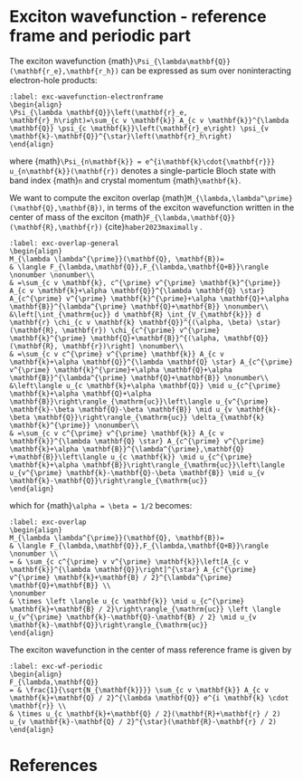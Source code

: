 # Exciton wavefunction - reference frame and periodic part
The exciton wavefunction {math}`\Psi_{\lambda\mathbf{Q}} (\mathbf{r_e},\mathbf{r_h})` can be expressed as sum over noninteracting electron-hole products:

```{math}
:label: exc-wavefunction-electronframe
\begin{align}
\Psi_{\lambda \mathbf{Q}}\left(\mathbf{r}_e, \mathbf{r}_h\right)=\sum_{c v \mathbf{k}} A_{c v \mathbf{k}}^{\lambda \mathbf{Q}} \psi_{c \mathbf{k}}\left(\mathbf{r}_e\right) \psi_{v \mathbf{k}-\mathbf{Q}}^{\star}\left(\mathbf{r}_h\right)
\end{align}
```

where {math}`\Psi_{n\mathbf{k}} = e^{i\mathbf{k}\cdot{\mathbf{r}}} u_{n\mathbf{k}}(\mathbf{r})` denotes a single-particle Bloch state with band index {math}`n` and crystal momentum {math}`\mathbf{k}`.

We want to compute the exciton overlap {math}`M_{\lambda,\lambda^\prime}(\mathbf{Q},\mathbf{B})`, in terms of the exciton wavefunction written in the center of mass of the exciton {math}`F_{\lambda,\mathbf{Q}}(\mathbf{R},\mathbf{r})` {cite}`haber2023maximally` .

```{math}
:label: exc-overlap-general
\begin{align}
M_{\lambda \lambda^{\prime}}(\mathbf{Q}, \mathbf{B})= 
& \langle F_{\lambda,\mathbf{Q}},F_{\lambda,\mathbf{Q+B}}\rangle \nonumber \nonumber\\
& =\sum_{c v \mathbf{k}, c^{\prime} v^{\prime} \mathbf{k}^{\prime}} A_{c v \mathbf{k}+\alpha \mathbf{Q}}^{\lambda \mathbf{Q} \star} A_{c^{\prime} v^{\prime} \mathbf{k}^{\prime}+\alpha \mathbf{Q}+\alpha \mathbf{B}}^{\lambda^{\prime} \mathbf{Q}+\mathbf{B}} \nonumber\\
&\left[\int_{\mathrm{uc}} d \mathbf{R} \int_{V_{\mathbf{k}}} d \mathbf{r} \chi_{c v \mathbf{k} \mathbf{Q}}^{(\alpha, \beta) \star}(\mathbf{R}, \mathbf{r}) \chi_{c^{\prime} v^{\prime} \mathbf{k}^{\prime} \mathbf{Q}+\mathbf{B}}^{(\alpha, \mathbf{Q}}(\mathbf{R}, \mathbf{r})\right] \nonumber\\
& =\sum_{c v c^{\prime} v^{\prime} \mathbf{k}} A_{c v \mathbf{k}+\alpha \mathbf{Q}}^{\lambda \mathbf{Q} \star} A_{c^{\prime} v^{\prime} \mathbf{k}^{\prime}+\alpha \mathbf{Q}+\alpha \mathbf{B}}^{\lambda^{\prime} \mathbf{Q}+\mathbf{B}} \nonumber\\
&\left\langle u_{c \mathbf{k}+\alpha \mathbf{Q}} \mid u_{c^{\prime} \mathbf{k}+\alpha \mathbf{Q}+\alpha \mathbf{B}}\right\rangle_{\mathrm{uc}}\left\langle u_{v^{\prime} \mathbf{k}-\beta \mathbf{Q}-\beta \mathbf{B}} \mid u_{v \mathbf{k}-\beta \mathbf{Q}}\right\rangle_{\mathrm{uc}} \delta_{\mathbf{k} \mathbf{k}^{\prime}} \nonumber\\
& =\sum_{c v c^{\prime} v^{\prime} \mathbf{k}} A_{c v \mathbf{k}}^{\lambda \mathbf{Q} \star} A_{c^{\prime} v^{\prime} \mathbf{k}+\alpha \mathbf{B}}^{\lambda^{\prime},\mathbf{Q}
+\mathbf{B}}\left\langle u_{c \mathbf{k}} \mid u_{c^{\prime} \mathbf{k}+\alpha \mathbf{B}}\right\rangle_{\mathrm{uc}}\left\langle u_{v^{\prime} \mathbf{k}-\mathbf{Q}-\beta \mathbf{B}} \mid u_{v \mathbf{k}-\mathbf{Q}}\right\rangle_{\mathrm{uc}}
\end{align}
```

which for {math}`\alpha = \beta = 1/2` becomes:

```{math}
:label: exc-overlap
\begin{align}
M_{\lambda \lambda^{\prime}}(\mathbf{Q}, \mathbf{B})= 
& \langle F_{\lambda,\mathbf{Q}},F_{\lambda,\mathbf{Q+B}}\rangle \nonumber \\
= & \sum_{c c^{\prime} v v^{\prime} \mathbf{k}}\left[A_{c v \mathbf{k}}^{\lambda \mathbf{Q}}\right]^{\star} A_{c^{\prime} v^{\prime} \mathbf{k}+\mathbf{B} / 2}^{\lambda^{\prime} \mathbf{Q}+\mathbf{B}} \\
\nonumber
& \times \left \langle u_{c \mathbf{k}} \mid u_{c^{\prime} \mathbf{k}+\mathbf{B} / 2}\right\rangle_{\mathrm{uc}} \left \langle u_{v^{\prime} \mathbf{k}-\mathbf{Q}-\mathbf{B} / 2} \mid u_{v \mathbf{k}-\mathbf{Q}}\right\rangle_{\mathrm{uc}}
\end{align}
```

The exciton wavefunction in the center of mass reference frame is given by

```{math}
:label: exc-wf-periodic
\begin{align}
F_{\lambda,\mathbf{Q}}
= & \frac{1}{\sqrt{N_{\mathbf{k}}}} \sum_{c v \mathbf{k}} A_{c v \mathbf{k}+\mathbf{Q} / 2}^{\lambda \mathbf{Q}} e^{i \mathbf{k} \cdot \mathbf{r}} \\
& \times u_{c \mathbf{k}+\mathbf{Q} / 2}(\mathbf{R}+\mathbf{r} / 2) u_{v \mathbf{k}-\mathbf{Q} / 2}^{\star}(\mathbf{R}-\mathbf{r} / 2)
\end{align}
```

# References

```{bibliography}

